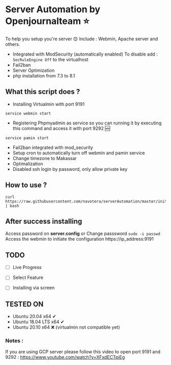 # Server Automation by Openjournalteam ⭐
To help you setup you're server 😊
Include : Webmin, Apache server and others. 

- Integrated with ModSecurity (automatically enabled) 
  To disable add : `SecRuleEngine Off` to the virtualhost
- Fail2ban
- Server Optimization
- php installation from 7.3 to 8.1

## What this script does ?
- Installing Virtualmin with port 9191
```unix
service webmin start
```
- Registering Phpmyadmin as service so you can running it by executing this command and access it with port 9292 🆕
```unix
service pamin start
```
- Fail2ban integrated with mod_security
- Setup cron to automatically turn off webmin and pamin service
- Change timezone to Makassar
- Optimalization
- Disabled ssh login by password, only allow private key

## How to use ?
```unix
curl https://raw.githubusercontent.com/navotera/serverAutomation/master/init.sh | bash
```

## After success installing 
Access password on **server.config** or Change passsword 
```sudo -i passwd```  
Access the webmin to initiate the configuration 
https://ip_address:9191

## TODO
- [ ] Live Progress
- [ ] Select Feature
- [ ] Installing via screen


## TESTED ON
- Ubuntu 20.04 x64 ✔
- Ubuntu 18.04 LTS x64 ✔
- Ubuntu 20.10 x64 ❌ (virtualmin not compatible yet)


### Notes : 
If you are using GCP server please follow this video to open port 9191 and 9292 : 
https://www.youtube.com/watch?v=XFxdECTpiEg
